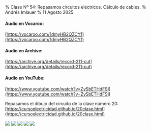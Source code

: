 % Clase Nº 54: Repasamos circuitos eléctricos. Cálculo de cables.
% Andrés Imlauer
% 11 Agosto 2025

#### Audio en Vocaroo:

[https://vocaroo.com/1dmyHB2QZCYf](https://vocaroo.com/1dmyHB2QZCYf)

#### Audio en Archive:

[https://archive.org/details/record-211-cut](https://archive.org/details/record-211-cut)

#### Audio en YouTube:

[https://www.youtube.com/watch?v=ZySbETHdFSI](https://www.youtube.com/watch?v=ZySbETHdFSI)

Repasamos el dibujo del circuito de la clase número 20: [https://cursoelectricidad.github.io/20clase.html](https://cursoelectricidad.github.io/20clase.html)

![](https://blogger.googleusercontent.com/img/b/R29vZ2xl/AVvXsEjO_TGiXXnDBNi0xLXuJDutUC0BdELQ5f3_syda9ewDFJTyxPG9p6TxhVTXYh_tZkTudZdeky7Bhjt8HHMm1WdSZwXRhCP1sPskVNND7XgrkwjMk7S2igeeD7cesZ4dC7GhZoQcwNnTmPflE6Xu82yj42OXJAMUQfDoHspHZh53dWu23vLfOW9wkGtesyU/s4160/IMG_20250811_194048097.jpg)
![](https://blogger.googleusercontent.com/img/b/R29vZ2xl/AVvXsEg8ZOw03ik0N3yIsKITpBHn-caU3xK8EFmtHtXEkqacxA_4nf1cOUmlhk1vAfjJAYP1OTLtqoPexT80BorKcnTueXZsNLgTieJrsry6JoTnNP8OsczfbE27XBfv12_2XEDZlkiIxL_epk8LjSe7bKzFGc7J91cp7Q4GTiGCJJEc7WzU0Fyy32w5ScRNpBk/s4160/IMG_20250811_194052073.jpg)
![](https://blogger.googleusercontent.com/img/b/R29vZ2xl/AVvXsEhTuawSbnvKJAcmAHOVV9nWD3zzC5NwDVveRFISYrIljbOiJ9p9GRHlegsy7tbHuodKbLE_Kxc_r0GkwX_IWo5LPnYXJXsVQCaP7KmUqWGRsQDROlppqxp4eVHVTE-yj00tOXf3OE7NgyQFxxcWIU9cEAJMH8uzWnlb3n1IMxiDqVDg1uMQvZdKmTB1vb4/s4160/IMG_20250811_194058442.jpg)
![](https://blogger.googleusercontent.com/img/b/R29vZ2xl/AVvXsEhPaJAkxuztbYlibABV2wfoJv1RjLIDjUT9wOJwANNTLQfQfgj7QEslw0guvE8YZ4FJeS4sAXcyuHx91XPMtmzyydalCiM5skunjInWhkdP5_0AORqfuGDjggvKdVDXA11GdcVo3O9YnzPmFoa6DN25kIROXKwnDYFEeV9eYmT11zhFCDh6USv9bbf9lb0/s4160/IMG_20250811_200830675.jpg)
![](https://blogger.googleusercontent.com/img/b/R29vZ2xl/AVvXsEjAxD0Z3oPubw7gLtC2DomO_oekurHzQKQyEaND0FT-nbFrnDU7Jd-LxSzfFWDp_wUa4LG_qCjfPiuAiQ8P_9GA-K5_TOu7UBFfhyGXOEJsICoI3Ua-Q5lTuW9OyUEdSE3neOwrz7J_8tm5Qghe2t9aYB9zijCQYrsbqDJLZwmX4TrIuk33t6TSJ8U0CcY/s4160/IMG_20250811_202212748.jpg)
